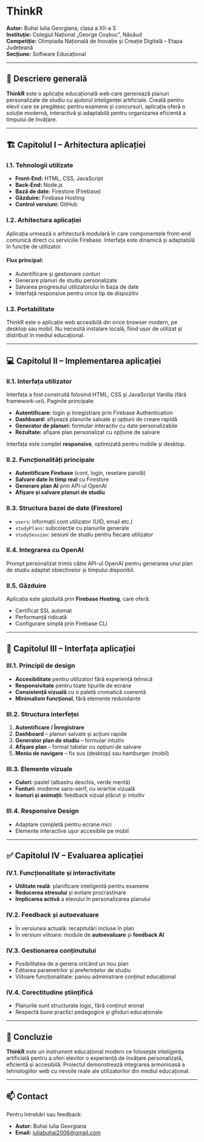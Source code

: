 # ThinkR

**Autor:** Buhai Iulia Georgiana, clasa a XII-a S  
**Instituție:** Colegiul Național „George Coșbuc”, Năsăud  
**Competiție:** Olimpiada Națională de Inovație și Creație Digitală – Etapa Județeană  
**Secțiune:** Software Educațional  

---

## 📌 Descriere generală

**ThinkR** este o aplicație educațională web care generează planuri personalizate de studiu cu ajutorul inteligenței artificiale. Creată pentru elevii care se pregătesc pentru examene și concursuri, aplicația oferă o soluție modernă, interactivă și adaptabilă pentru organizarea eficientă a timpului de învățare.

---

## 🏗️ Capitolul I – Arhitectura aplicației

### I.1. Tehnologii utilizate

- **Front-End:** HTML, CSS, JavaScript  
- **Back-End:** Node.js  
- **Bază de date:** Firestore (Firebase)  
- **Găzduire:** Firebase Hosting  
- **Control versiuni:** GitHub  

### I.2. Arhitectura aplicației

Aplicația urmează o arhitectură modulară în care componentele front-end comunică direct cu serviciile Firebase. Interfața este dinamică și adaptabilă în funcție de utilizator.

#### Flux principal:
- Autentificare și gestionare conturi
- Generare planuri de studiu personalizate
- Salvarea progresului utilizatorului în baza de date
- Interfață responsive pentru orice tip de dispozitiv

### I.3. Portabilitate

ThinkR este o aplicație web accesibilă din orice browser modern, pe desktop sau mobil. Nu necesită instalare locală, fiind ușor de utilizat și distribuit în mediul educațional.

---

## 💻 Capitolul II – Implementarea aplicației

### II.1. Interfața utilizator

Interfața a fost construită folosind HTML, CSS și JavaScript Vanilla (fără framework-uri). Paginile principale:

- **Autentificare:** login și înregistrare prin Firebase Authentication
- **Dashboard:** afișează planurile salvate și opțiuni de creare rapidă
- **Generator de planuri:** formular interactiv cu date personalizabile
- **Rezultate:** afișare plan personalizat cu opțiune de salvare

Interfața este complet **responsive**, optimizată pentru mobile și desktop.

### II.2. Funcționalități principale

- **Autentificare Firebase** (cont, login, resetare parolă)
- **Salvare date în timp real** cu Firestore
- **Generare plan AI** prin API-ul OpenAI
- **Afișare și salvare planuri de studiu**

### II.3. Structura bazei de date (Firestore)

- `users`: informații cont utilizator (UID, email etc.)
- `studyPlans`: subcolecție cu planurile generate
- `studySession`: sesiuni de studiu pentru fiecare utilizator

### II.4. Integrarea cu OpenAI

Prompt personalizat trimis către API-ul OpenAI pentru generarea unui plan de studiu adaptat obiectivelor și timpului disponibil.

### II.5. Găzduire

Aplicația este găzduită prin **Firebase Hosting**, care oferă:

- Certificat SSL automat
- Performanță ridicată
- Configurare simplă prin Firebase CLI

---

## 🎨 Capitolul III – Interfața aplicației

### III.1. Principii de design

- **Accesibilitate** pentru utilizatori fără experiență tehnică
- **Responsivitate** pentru toate tipurile de ecrane
- **Consistență vizuală** cu o paletă cromatică coerentă
- **Minimalism funcțional**, fără elemente redundante

### III.2. Structura interfeței

1. **Autentificare / Înregistrare**
2. **Dashboard** – planuri salvate și acțiuni rapide
3. **Generator plan de studiu** – formular intuitiv
4. **Afișare plan** – format tabelar cu opțiuni de salvare
5. **Meniu de navigare** – fix sus (desktop) sau hamburger (mobil)

### III.3. Elemente vizuale

- **Culori:** pastel (albastru deschis, verde mentă)
- **Fonturi:** moderne sans-serif, cu ierarhie vizuală
- **Iconuri și animații:** feedback vizual plăcut și intuitiv

### III.4. Responsive Design

- Adaptare completă pentru ecrane mici
- Elemente interactive ușor accesibile pe mobil

---

## ✅ Capitolul IV – Evaluarea aplicației

### IV.1. Funcționalitate și interactivitate

- **Utilitate reală**: planificare inteligentă pentru examene
- **Reducerea stresului** și evitare procrastinare
- **Implicarea activă** a elevului în personalizarea planului

### IV.2. Feedback și autoevaluare

- În versiunea actuală: recapitulări incluse în plan
- În versiuni viitoare: module de **autoevaluare** și **feedback AI**

### IV.3. Gestionarea conținutului

- Posibilitatea de a genera oricând un nou plan
- Editarea parametrilor și preferințelor de studiu
- Viitoare funcționalitate: panou administrare conținut educațional

### IV.4. Corectitudine științifică

- Planurile sunt structurate logic, fără conținut eronat
- Respectă bune practici pedagogice și ghiduri educaționale

---

## 🧠 Concluzie

**ThinkR** este un instrument educațional modern ce folosește inteligența artificială pentru a oferi elevilor o experiență de învățare personalizată, eficientă și accesibilă. Proiectul demonstrează integrarea armonioasă a tehnologiilor web cu nevoile reale ale utilizatorilor din mediul educațional.

---

## 📫 Contact

Pentru întrebări sau feedback:
- **Autor:** Buhai Iulia Georgiana
- **Email:**  iuliabuhai2006@gmail.com


